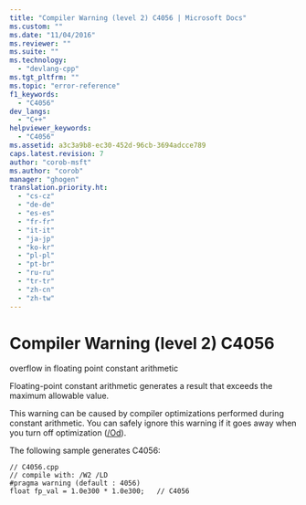 ```yaml
---
title: "Compiler Warning (level 2) C4056 | Microsoft Docs"
ms.custom: ""
ms.date: "11/04/2016"
ms.reviewer: ""
ms.suite: ""
ms.technology: 
  - "devlang-cpp"
ms.tgt_pltfrm: ""
ms.topic: "error-reference"
f1_keywords: 
  - "C4056"
dev_langs: 
  - "C++"
helpviewer_keywords: 
  - "C4056"
ms.assetid: a3c3a9b8-ec30-452d-96cb-3694adcce789
caps.latest.revision: 7
author: "corob-msft"
ms.author: "corob"
manager: "ghogen"
translation.priority.ht: 
  - "cs-cz"
  - "de-de"
  - "es-es"
  - "fr-fr"
  - "it-it"
  - "ja-jp"
  - "ko-kr"
  - "pl-pl"
  - "pt-br"
  - "ru-ru"
  - "tr-tr"
  - "zh-cn"
  - "zh-tw"
---
```

# Compiler Warning (level 2) C4056
overflow in floating point constant arithmetic  
  
 Floating-point constant arithmetic generates a result that exceeds the maximum allowable value.  
  
 This warning can be caused by compiler optimizations performed during constant arithmetic. You can safely ignore this warning if it goes away when you turn off optimization ([/Od](../../build/reference/od-disable-debug.md)).  
  
 The following sample generates C4056:  
  
```  
// C4056.cpp  
// compile with: /W2 /LD  
#pragma warning (default : 4056)  
float fp_val = 1.0e300 * 1.0e300;   // C4056  
```